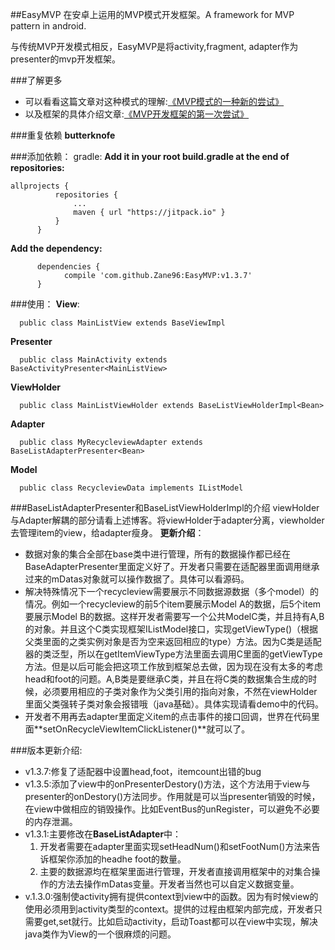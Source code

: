##EasyMVP
在安卓上运用的MVP模式开发框架。A framework for MVP pattern in android.

与传统MVP开发模式相反，EasyMVP是将activity,fragment, adapter作为presenter的mvp开发框架。

###了解更多
+ 可以看看这篇文章对这种模式的理解:[《MVP模式的一种新的尝试》](https://github.com/bboyfeiyu/android-tech-frontier/tree/master/androidweekly/%E4%B8%80%E7%A7%8D%E5%9C%A8android%E4%B8%AD%E5%AE%9E%E7%8E%B0MVP%E6%A8%A1%E5%BC%8F%E7%9A%84%E6%96%B0%E6%80%9D%E8%B7%AF)
+ 以及框架的具体介绍文章:[《MVP开发框架的第一次尝试》](http://zane96.github.io/2016/01/28/MVP%E5%BC%80%E5%8F%91%E6%A1%86%E6%9E%B6%E7%9A%84%E4%B8%80%E6%AC%A1%E5%B0%9D%E8%AF%95%E2%80%94%E2%80%94EasyMVP/)

###重复依赖
**butterknofe** 
	
###添加依赖：
gradle:
**Add it in your root build.gradle at the end of repositories:**
```
allprojects {
		  repositories {
			  ...
			  maven { url "https://jitpack.io" }
		  }
	  }
```
**Add the dependency:**
```
	  dependencies {
	        compile 'com.github.Zane96:EasyMVP:v1.3.7'
	  }
```

###使用：
**View**:
```
  public class MainListView extends BaseViewImpl
```
**Presenter**
```
  public class MainActivity extends BaseActivityPresenter<MainListView>
```
**ViewHolder**
```
  public class MainListViewHolder extends BaseListViewHolderImpl<Bean>
```
**Adapter**
```
  public class MyRecycleviewAdapter extends BaseListAdapterPresenter<Bean>
```
**Model**
```
  public class RecycleviewData implements IListModel
```

###BaseListAdapterPresenter和BaseListViewHolderImpl的介绍
viewHolder与Adapter解耦的部分请看上述博客。将viewHolder于adapter分离，viewholder去管理item的view，给adapter瘦身。
**更新介绍**：
+ 数据对象的集合全部在base类中进行管理，所有的数据操作都已经在BaseAdapterPresenter里面定义好了。开发者只需要在适配器里面调用继承过来的mDatas对象就可以操作数据了。具体可以看源码。
+ 解决特殊情况下一个recycleview需要展示不同数据源数据（多个model）的情况。例如一个recycleview的前5个item要展示Model A的数据，后5个item要展示Model B的数据。这样开发者需要写一个公共ModelC类，并且持有A,B的对象。并且这个C类实现框架IListModel接口，实现getViewType()（根据父类里面的之类实例对象是否为空来返回相应的type）方法。因为C类是适配器的类泛型，所以在getItemViewType方法里面去调用C里面的getViewType方法。但是以后可能会把这项工作放到框架总去做，因为现在没有太多的考虑head和foot的问题。A,B类是要继承C类，并且在将C类的数据集合生成的时候，必须要用相应的子类对象作为父类引用的指向对象，不然在viewHolder里面父类强转子类对象会报错哦（java基础）。具体实现请看demo中的代码。
+ 开发者不用再去adapter里面定义item的点击事件的接口回调，世界在代码里面**setOnRecycleViewItemClickListener()**就可以了。

###版本更新介绍:
+ v1.3.7:修复了适配器中设置head,foot，itemcount出错的bug
+ v1.3.5:添加了view中的onPresenterDestory()方法，这个方法用于view与presenter的onDestory()方法同步。作用就是可以当presenter销毁的时候，在view中做相应的销毁操作。比如EventBus的unRegister，可以避免不必要的内存泄漏。
+ v1.3.1:主要修改在**BaseListAdapter**中：
	1. 开发者需要在adapter里面实现setHeadNum()和setFootNum()方法来告诉框架你添加的headhe foot的数量。
	2. 主要的数据源均在框架里面进行管理，开发者直接调用框架中的对集合操作的方法去操作mDatas变量。开发者当然也可以自定义数据变量。
+ v.1.3.0:强制使activity拥有提供context到view中的函数。因为有时候view的使用必须用到activity类型的context。提供的过程由框架内部完成，开发者只需要get,set就行。比如启动activity，启动Toast都可以在view中实现，解决java类作为View的一个很麻烦的问题。
	
